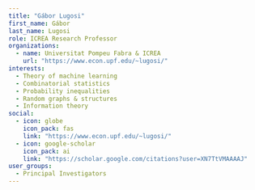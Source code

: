 ```yaml
---
title: "Gábor Lugosi"
first_name: Gábor
last_name: Lugosi
role: ICREA Research Professor
organizations:
  - name: Universitat Pompeu Fabra & ICREA
    url: "https://www.econ.upf.edu/~lugosi/"
interests:
  - Theory of machine learning
  - Combinatorial statistics
  - Probability inequalities
  - Random graphs & structures
  - Information theory
social:
  - icon: globe
    icon_pack: fas
    link: "https://www.econ.upf.edu/~lugosi/"
  - icon: google-scholar
    icon_pack: ai
    link: "https://scholar.google.com/citations?user=XN7TtVMAAAAJ"
user_groups:
  - Principal Investigators
---
```


